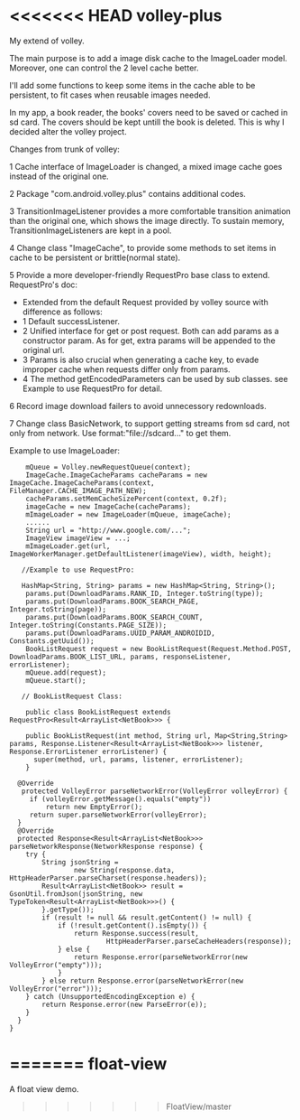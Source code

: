 <<<<<<< HEAD
volley-plus
===========

My extend of volley. 

The main purpose is to add a image disk cache to the ImageLoader model. Moreover, one can control the 2 level cache better.

I'll add some functions to keep some items in the cache able to be persistent, to fit cases when reusable images needed.

In my app, a book reader, the books' covers need to be saved or cached in sd card. The covers should be kept untill the book is deleted.
This is why I decided alter the volley project.

Changes from trunk of volley:

1 Cache interface of ImageLoader is changed, a mixed image cache goes instead of the original one. 

2 Package "com.android.volley.plus" contains additional codes.

3 TransitionImageListener provides a more comfortable transition animation than the original one, which shows the image directly.
  To sustain memory, TransitionImageListeners are kept in a pool.

4 Change class "ImageCache", to provide some methods to set items in cache to be persistent or brittle(normal state).

5 Provide a more developer-friendly RequestPro base class to extend. RequestPro's doc:
 * Extended from the default Request provided by volley source with difference as follows:
 * 1    Default successListener.
 * 2    Unified interface for get or post request. Both can add params as a constructor param. As for get, extra params will be appended to the original url.
 * 3    Params is also crucial when generating a cache key, to evade improper cache when requests differ only from params.
 * 4    The method getEncodedParameters can be used by sub classes.
see Example to use RequestPro for detail.

6 Record image download failers to avoid unnecessory redownloads.

7 Change class BasicNetwork, to support getting streams from sd card, not only from network. Use format:"file://sdcard..." to get them.


Example to use ImageLoader:

        mQueue = Volley.newRequestQueue(context);
        ImageCache.ImageCacheParams cacheParams = new ImageCache.ImageCacheParams(context, FileManager.CACHE_IMAGE_PATH_NEW);
        cacheParams.setMemCacheSizePercent(context, 0.2f);
        imageCache = new ImageCache(cacheParams);
        mImageLoader = new ImageLoader(mQueue, imageCache);
        ......
        String url = "http://www.google.com/...";
        ImageView imageView = ...;
        mImageLoader.get(url, ImageWorkerManager.getDefaultListener(imageView), width, height);
       
       //Example to use RequestPro:
       
       HashMap<String, String> params = new HashMap<String, String>();
        params.put(DownloadParams.RANK_ID, Integer.toString(type));
        params.put(DownloadParams.BOOK_SEARCH_PAGE, Integer.toString(page));
        params.put(DownloadParams.BOOK_SEARCH_COUNT, Integer.toString(Constants.PAGE_SIZE));
        params.put(DownloadParams.UUID_PARAM_ANDROIDID, Constants.getUuid());
        BookListRequest request = new BookListRequest(Request.Method.POST, DownloadParams.BOOK_LIST_URL, params, responseListener, errorListener);
        mQueue.add(request);
        mQueue.start();
        
       // BookListRequest Class:
        
        public class BookListRequest extends RequestPro<Result<ArrayList<NetBook>>> {
        
        public BookListRequest(int method, String url, Map<String,String> params, Response.Listener<Result<ArrayList<NetBook>>> listener, Response.ErrorListener errorListener) {
          super(method, url, params, listener, errorListener);
        }
        
      @Override
       protected VolleyError parseNetworkError(VolleyError volleyError) {
         if (volleyError.getMessage().equals("empty"))
             return new EmptyError();
         return super.parseNetworkError(volleyError);
      }
      @Override
      protected Response<Result<ArrayList<NetBook>>> parseNetworkResponse(NetworkResponse response) {
        try {
            String jsonString =
                    new String(response.data, HttpHeaderParser.parseCharset(response.headers));
            Result<ArrayList<NetBook>> result = GsonUtil.fromJson(jsonString, new TypeToken<Result<ArrayList<NetBook>>>() {
            }.getType());
            if (result != null && result.getContent() != null) {
                if (!result.getContent().isEmpty()) {
                    return Response.success(result,
                            HttpHeaderParser.parseCacheHeaders(response));
                } else {
                    return Response.error(parseNetworkError(new VolleyError("empty")));
                }
            } else return Response.error(parseNetworkError(new VolleyError("error")));
        } catch (UnsupportedEncodingException e) {
            return Response.error(new ParseError(e));
        }
      }
    }
=======
float-view
==========

A float view demo.
>>>>>>> FloatView/master
